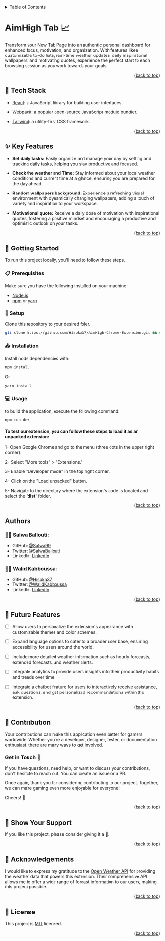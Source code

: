 <a name="readme-top"></a>
<details>
<summary>Table of Contents</summary>

- [AimHigh Tab 📈](#aimhigh-tab-)
  - [🧰 Tech Stack  ](#-tech-stack--)
  - [✨ Key Features  ](#-key-features--)
  - [📘 Getting Started  ](#-getting-started--)
    - [📋 Prerequisites](#-prerequisites)
    - [📂 Setup](#-setup)
    - [📥 Installation](#-installation)
    - [💻 Usage](#-usage)
      - [To test our extension, you can follow these steps to load it as an unpacked extension:](#to-test-our-extension-you-can-follow-these-steps-to-load-it-as-an-unpacked-extension)
  - [Authors  ](#authors--)
    - [👧🏼 **Salwa Ballouti**:](#-salwa-ballouti)
    - [👦🏼 **Walid Kabboussa**:](#-walid-kabboussa)
  - [🎯 Future Features  ](#-future-features--)
  - [🤝 Contribution  ](#-contribution--)
    - [Get in Touch 🤙](#get-in-touch-)
  - [💖 Show Your Support  ](#-show-your-support--)
  - [🙏 Acknowledgements](#-acknowledgements)
  - [📜 License ](#-license-)
</details>

<img src="">

# AimHigh Tab 📈

Transform your New Tab Page into an authentic personal dashboard for enhanced focus, motivation, and organization. With features likee customizable to-do lists, real-time weather updates, daily inspirational wallpapers, and motivating quotes, experience the perfect start to each browsing session as you work towards your goals.

<p align="right">(<a href="#readme-top">back to top</a>)</p>

## 🧰 Tech Stack  <a name="tech-stack"></a>

- [React](https://react.dev/): a JavaScript library for building user interfaces.

- [Webpack](https://webpack.js.org/): a popular open-source JavaScript module bundler.
  
- [Tailwind](https://tailwindcss.com/): a utility-first CSS framework.


<p align="right">(<a href="#readme-top">back to top</a>)</p>

## ✨ Key Features  <a name="key-features"></a>

- <b>Set daily tasks:</b> Easily organize and manage your day by setting and tracking daily tasks, helping you stay productive and focused.

- <b>Check the weather and Time:</b> Stay informed about your local weather conditions and current time at a glance, ensuring you are prepared for the day ahead.

- <b>Random wallpapers background:</b> Experience a refreshing visual environment with dynamically changing wallpapers, adding a touch of variety and inspiration to your workspace.

- <b>Motivational quote:</b> Receive a daily dose of motivation with inspirational quotes, fostering a positive mindset and encouraging a productive and optimistic outlook on your tasks.

<p align="right">(<a href="#readme-top">back to top</a>)</p>


## 📘 Getting Started  <a name="getting-started"></a>

To run this project locally, you'll need to follow these steps.

### 📋 Prerequisites

Make sure you have the following installed on your machine:
- [Node.js](https://nodejs.org/en)
- [npm](https://www.npmjs.com/) or [yarn](https://yarnpkg.com/)

### 📂 Setup

Clone this repository to your desired foler.

```sh
git clone https://github.com/Hisoka37/AimHigh-Chrome-Extension.git && cd AimHigh-Chrome-Extension
```

### 📥 Installation

Install node dependencies with:

```sh
npm install
```
Or
```sh
yarn install
```

### 💻 Usage

to build the application, execute the following command:

```sh
npm run dev
```


#### To test our extension, you can follow these steps to load it as an unpacked extension: 


1- Open Google Chrome and go to the menu (three dots in the upper right corner).

2- Select "More tools" > "Extensions."

3- Enable "Developer mode" in the top right corner.

4- Click on the "Load unpacked" button.

5- Navigate to the directory where the extension's code is located and select the **'dist'** folder.


<p align="right">(<a href="#readme-top">back to top</a>)</p>

## Authors  <a name="author"></a>

### 👧🏼 **Salwa Ballouti**:
- GitHub: [@Salwa99](https://github.com/Salwa99)
- Twitter: [@SalwaBallouti](https://twitter.com/salwa_ballouti)
- LinkedIn: [LinkedIn](https://www.linkedin.com/in/salwa-ballouti)
  
### 👦🏼 **Walid Kabboussa**:
- GitHub: [@Hisoka37](https://github.com/Hisoka37)
- Twitter: [@WalidKabboussa](https://twitter.com/KBwalid9)
- LinkedIn: [LinkedIn](https://www.linkedin.com/in/walidkb/)

<p align="right">(<a href="#readme-top">back to top</a>)</p>

## 🎯 Future Features  <a name="future-features"></a>

- [ ] Allow users to personalize the extension's appearance with customizable themes and color schemes.
- [ ] Expand language options to cater to a broader user base, ensuring accessibility for users around the world.
- [ ] Include more detailed weather information such as hourly forecasts, extended forecasts, and weather alerts.
- [ ] Integrate analytics to provide users insights into their productivity habits and trends over time.
- [ ] Integrate a chatbot feature for users to interactively receive assistance, ask questions, and get personalized recommendations within the extension.

 
<p align="right">(<a href="#readme-top">back to top</a>)</p>

## 🤝 Contribution  <a name="contribution"></a>

Your contributions can make this application even better for gamers worldwide. Whether you're a developer, designer, tester, or documentation enthusiast, there are many ways to get involved.

### Get in Touch 🤙
If you have questions, need help, or want to discuss your contributions, don't hesitate to reach out. You can create an issue or a PR.

Once again, thank you for considering contributing to our project. Together, we can make gaming even more enjoyable for everyone!

Cheers! 🚀

<p align="right">(<a href="#readme-top">back to top</a>)</p>

## 💖 Show Your Support  <a name="support"></a>

If you like this project, please consider giving it a 🌟.

<p align="right">(<a href="#readme-top">back to top</a>)</p>

## 🙏 Acknowledgements

I would like to express my gratitude to the [Open Weather API](https://openweathermap.org/) for providing the weather data that powers this extension. Their comprehensive API allows me to offer a wide range of forcast information to our users, making this project possible.

<p align="right">(<a href="#readme-top">back to top</a>)</p>

## 📜 License <a name="license"></a>

This project is [MIT](./LICENSE) licensed.

<p align="right">(<a href="#readme-top">back to top</a>)</p>